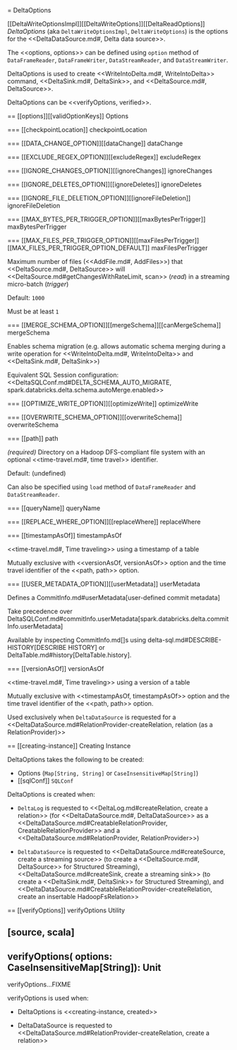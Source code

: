 = DeltaOptions

[[DeltaWriteOptionsImpl]][[DeltaWriteOptions]][[DeltaReadOptions]]
*DeltaOptions* (aka `DeltaWriteOptionsImpl`, `DeltaWriteOptions`) is the options for the <<DeltaDataSource.md#, Delta data source>>.

The <<options, options>> can be defined using `option` method of `DataFrameReader`, `DataFrameWriter`, `DataStreamReader`, and `DataStreamWriter`.

DeltaOptions is used to create <<WriteIntoDelta.md#, WriteIntoDelta>> command, <<DeltaSink.md#, DeltaSink>>, and <<DeltaSource.md#, DeltaSource>>.

DeltaOptions can be <<verifyOptions, verified>>.

== [[options]][[validOptionKeys]] Options

=== [[checkpointLocation]] checkpointLocation

=== [[DATA_CHANGE_OPTION]][[dataChange]] dataChange

=== [[EXCLUDE_REGEX_OPTION]][[excludeRegex]] excludeRegex

=== [[IGNORE_CHANGES_OPTION]][[ignoreChanges]] ignoreChanges

=== [[IGNORE_DELETES_OPTION]][[ignoreDeletes]] ignoreDeletes

=== [[IGNORE_FILE_DELETION_OPTION]][[ignoreFileDeletion]] ignoreFileDeletion

=== [[MAX_BYTES_PER_TRIGGER_OPTION]][[maxBytesPerTrigger]] maxBytesPerTrigger

=== [[MAX_FILES_PER_TRIGGER_OPTION]][[maxFilesPerTrigger]][[MAX_FILES_PER_TRIGGER_OPTION_DEFAULT]] maxFilesPerTrigger

Maximum number of files (<<AddFile.md#, AddFiles>>) that <<DeltaSource.md#, DeltaSource>> will <<DeltaSource.md#getChangesWithRateLimit, scan>> (_read_) in a streaming micro-batch (_trigger_)

Default: `1000`

Must be at least `1`

=== [[MERGE_SCHEMA_OPTION]][[mergeSchema]][[canMergeSchema]] mergeSchema

Enables schema migration (e.g. allows automatic schema merging during a write operation for <<WriteIntoDelta.md#, WriteIntoDelta>> and <<DeltaSink.md#, DeltaSink>>)

Equivalent SQL Session configuration: <<DeltaSQLConf.md#DELTA_SCHEMA_AUTO_MIGRATE, spark.databricks.delta.schema.autoMerge.enabled>>

=== [[OPTIMIZE_WRITE_OPTION]][[optimizeWrite]] optimizeWrite

=== [[OVERWRITE_SCHEMA_OPTION]][[overwriteSchema]] overwriteSchema

=== [[path]] path

*(required)* Directory on a Hadoop DFS-compliant file system with an optional <<time-travel.md#, time travel>> identifier.

Default: (undefined)

Can also be specified using `load` method of `DataFrameReader` and `DataStreamReader`.

=== [[queryName]] queryName

=== [[REPLACE_WHERE_OPTION]][[replaceWhere]] replaceWhere

=== [[timestampAsOf]] timestampAsOf

<<time-travel.md#, Time traveling>> using a timestamp of a table

Mutually exclusive with <<versionAsOf, versionAsOf>> option and the time travel identifier of the <<path, path>> option.

=== [[USER_METADATA_OPTION]][[userMetadata]] userMetadata

Defines a CommitInfo.md#userMetadata[user-defined commit metadata]

Take precedence over DeltaSQLConf.md#commitInfo.userMetadata[spark.databricks.delta.commitInfo.userMetadata]

Available by inspecting CommitInfo.md[]s using delta-sql.md#DESCRIBE-HISTORY[DESCRIBE HISTORY] or DeltaTable.md#history[DeltaTable.history].

=== [[versionAsOf]] versionAsOf

<<time-travel.md#, Time traveling>> using a version of a table

Mutually exclusive with <<timestampAsOf, timestampAsOf>> option and the time travel identifier of the <<path, path>> option.

Used exclusively when `DeltaDataSource` is requested for a <<DeltaDataSource.md#RelationProvider-createRelation, relation (as a RelationProvider)>>

== [[creating-instance]] Creating Instance

DeltaOptions takes the following to be created:

* Options (`Map[String, String]` or `CaseInsensitiveMap[String]`)
* [[sqlConf]] `SQLConf`

DeltaOptions is created when:

* `DeltaLog` is requested to <<DeltaLog.md#createRelation, create a relation>> (for <<DeltaDataSource.md#, DeltaDataSource>> as a <<DeltaDataSource.md#CreatableRelationProvider, CreatableRelationProvider>> and a <<DeltaDataSource.md#RelationProvider, RelationProvider>>)

* `DeltaDataSource` is requested to <<DeltaDataSource.md#createSource, create a streaming source>> (to create a <<DeltaSource.md#, DeltaSource>> for Structured Streaming), <<DeltaDataSource.md#createSink, create a streaming sink>> (to create a <<DeltaSink.md#, DeltaSink>> for Structured Streaming), and <<DeltaDataSource.md#CreatableRelationProvider-createRelation, create an insertable HadoopFsRelation>>

== [[verifyOptions]] verifyOptions Utility

[source, scala]
----
verifyOptions(
  options: CaseInsensitiveMap[String]): Unit
----

verifyOptions...FIXME

verifyOptions is used when:

* DeltaOptions is <<creating-instance, created>>

* DeltaDataSource is requested to <<DeltaDataSource.md#RelationProvider-createRelation, create a relation>>
